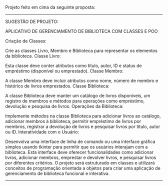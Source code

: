 Projeto feito em cima da seguinte proposta:
__________________________________________________________________________________________________________________________________________________________________________________________
SUGESTÃO DE PROJETO: 

APLICATIVO DE GERENCIAMENTO DE BIBLIOTECA COM CLASSES E POO

Criação de Classes:

Crie as classes Livro, Membro e Biblioteca para representar os elementos da biblioteca.
Classe Livro:

Esta classe deve conter atributos como título, autor, ID e status de empréstimo (disponível ou emprestado).
Classe Membro:

A classe Membro deve incluir atributos como nome, número de membro e histórico de livros emprestados.
Classe Biblioteca:

A classe Biblioteca deve manter um catálogo de livros disponíveis, um registro de membros e métodos para operações como empréstimo, devolução e pesquisa de livros.
Operações da Biblioteca:

Implemente métodos na classe Biblioteca para adicionar livros ao catálogo, adicionar membros à biblioteca, permitir empréstimo de livros por membros, registrar a devolução de livros e pesquisar livros por título, autor ou ID.
Interatividade com o Usuário:

Desenvolva uma interface de linha de comando ou uma interface gráfica simples usando tkinter para permitir que os usuários interajam com a biblioteca. Esta interface deve oferecer funcionalidades como adicionar livros, adicionar membros, emprestar e devolver livros, e pesquisar livros por diferentes critérios.
O projeto será estruturado em classes e utilizará conceitos de programação orientada a objetos para criar uma aplicação de gerenciamento de biblioteca funcional e interativa.
___________________________________________________________________________________________________________________________________________________________________________________________
